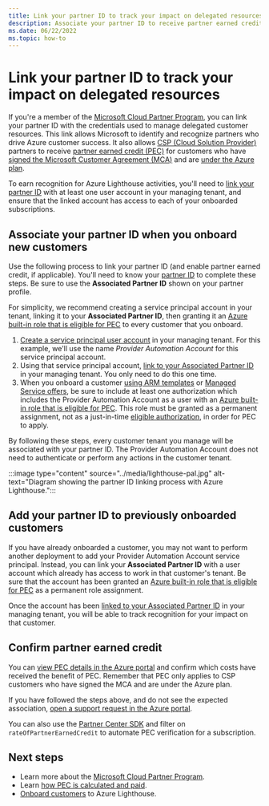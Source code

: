 ```yaml
---
title: Link your partner ID to track your impact on delegated resources
description: Associate your partner ID to receive partner earned credit (PEC) on customer resources you manage through Azure Lighthouse.
ms.date: 06/22/2022
ms.topic: how-to
---
```


# Link your partner ID to track your impact on delegated resources 

If you're a member of the [Microsoft Cloud Partner Program](https://partner.microsoft.com/), you can link your partner ID with the credentials used to manage delegated customer resources. This link allows Microsoft to identify and recognize partners who drive Azure customer success. It also allows [CSP (Cloud Solution Provider)](/partner-center/csp-overview) partners to receive [partner earned credit (PEC)](/partner-center/partner-earned-credit) for customers who have [signed the Microsoft Customer Agreement (MCA)](/partner-center/confirm-customer-agreement) and are [under the Azure plan](/partner-center/azure-plan-get-started).

To earn recognition for Azure Lighthouse activities, you'll need to [link your partner ID](../../cost-management-billing/manage/link-partner-id.md) with at least one user account in your managing tenant, and ensure that the linked account has access to each of your onboarded subscriptions.

## Associate your partner ID when you onboard new customers

Use the following process to link your partner ID (and enable partner earned credit, if applicable). You'll need to know your [partner ID](/partner-center/partner-center-account-setup#locate-your-partnerd) to complete these steps. Be sure to use the **Associated Partner ID** shown on your partner profile.

For simplicity, we recommend creating a service principal account in your tenant, linking it to your **Associated Partner ID**, then granting it an [Azure built-in role that is eligible for PEC](/partner-center/azure-roles-perms-pec) to every customer that you onboard.

1. [Create a service principal user account](../../active-directory/develop/howto-authenticate-service-principal-powershell.md) in your managing tenant. For this example, we'll use the name *Provider Automation Account* for this service principal account.
1. Using that service principal account, [link to your Associated Partner ID](../../cost-management-billing/manage/link-partner-id.md#link-to-a-partner-id) in your managing tenant. You only need to do this one time.
1. When you onboard a customer [using ARM templates](onboard-customer.md) or [Managed Service offers](publish-managed-services-offers.md), be sure to include at least one authorization which includes the Provider Automation Account as a user with an [Azure built-in role that is eligible for PEC](/partner-center/azure-roles-perms-pec). This role must be granted as a permanent assignment, not as a just-in-time [eligible authorization](create-eligible-authorizations.md), in order for PEC to apply.

By following these steps, every customer tenant you manage will be associated with your partner ID. The Provider Automation Account does not need to authenticate or perform any actions in the customer tenant.

:::image type="content" source="../media/lighthouse-pal.jpg" alt-text="Diagram showing the partner ID linking process with Azure Lighthouse.":::

## Add your partner ID to previously onboarded customers

If you have already onboarded a customer, you may not want to perform another deployment to add your Provider Automation Account service principal. Instead, you can link your **Associated Partner ID** with a user account which already has access to work in that customer's tenant. Be sure that the account has been granted an [Azure built-in role that is eligible for PEC](/partner-center/azure-roles-perms-pec) as a permanent role assignment.

Once the account has been [linked to your Associated Partner ID](../../cost-management-billing/manage/link-partner-id.md#link-to-a-partner-id) in your managing tenant, you will be able to track recognition for your impact on that customer.

## Confirm partner earned credit

You can [view PEC details in the Azure portal](/partner-center/partner-earned-credit-explanation#use-acm-to-view-your-partner-earned-credit) and confirm which costs have received the benefit of PEC. Remember that PEC only applies to CSP customers who have signed the MCA and are under the Azure plan.

If you have followed the steps above, and do not see the expected association, [open a support request in the Azure portal](../../azure-portal/supportability/how-to-create-azure-support-request.md).

You can also use the [Partner Center SDK](/partner-center/develop/get-invoice-unbilled-consumption-lineitems) and filter on `rateOfPartnerEarnedCredit` to automate PEC verification for a subscription.

## Next steps

- Learn more about the [Microsoft Cloud Partner Program](/partner-center/mpn-overview).
- Learn [how PEC is calculated and paid](/partner-center/partner-earned-credit-explanation).
- [Onboard customers](onboard-customer.md) to Azure Lighthouse.
